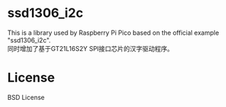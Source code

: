 # ssd1306_i2c
This is a library used by Raspberry Pi Pico based on the official example "ssd1306_i2c".  
同时增加了基于GT21L16S2Y SPI接口芯片的汉字驱动程序。  
# License
BSD License